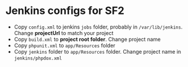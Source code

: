 Jenkins configs for SF2
=================

* Copy `config.xml` to jenkins `jobs` folder, probably in `/var/lib/jenkins`. Change **projectUrl** to match your project
* Copy `build.xml` to **project root folder**. Change project name
* Copy `phpunit.xml` to `app/Resources` folder
* Copy `jenkins` folder to `app/Resources` folder. Change project name in `jenkins/phpdox.xml`
